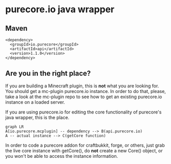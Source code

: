 # purecore.io java wrapper

## Maven

    <dependency>
      <groupId>io.purecore</groupId>
      <artifactId>api</artifactId>
      <version>1.1.0</version>
    </dependency>

## Are you in the right place?

If you are building a Minecraft plugin, this is **not** what you are looking for. You should get a mc-plugin purecore.io instance. In order to do that, please, take a look at the mc-plugin repo to see how to get an existing purecore.io instance on a loaded server.

If you are using purecore.io for editing the core functionality of purecore's java wrapper, this is the place.

```mermaid
graph LR
A[io.purecore.mcplugin] -- dependency --> B(api.purecore.io)
A -- actual instance --> C(getCore function)
```

In order to code a purecore addon for craftbukkit, forge, or others, just grab the live core instance with getCore(), do **not** create a new Core() object, or you won't be able to access the instance information.
